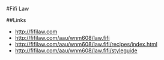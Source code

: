 #Fifi Law

##Links

- http://fifilaw.com
- http://fifilaw.com/aau/wnm608/law.fifi
- http://fifilaw.com/aau/wnm608/law.fifi/recipes/index.html
- http://fifilaw.com/aau/wnm608/law.fifi/styleguide
